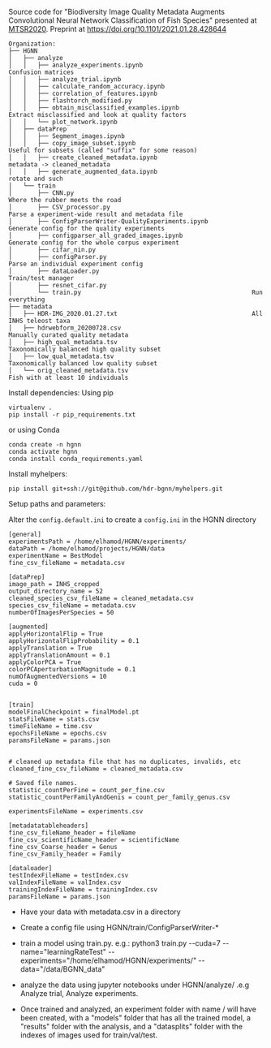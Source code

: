 Source code for "Biodiversity Image Quality Metadata Augments Convolutional Neural Network Classification of Fish Species" presented at [MTSR2020](http://www.mtsr-conf.org/docs/Accepted_Papers_MTSR2020.pdf?v=17n1120b). Preprint at https://doi.org/10.1101/2021.01.28.428644

```
Organization:
├── HGNN
│   ├── analyze
│   │   ├── analyze_experiments.ipynb                              Confusion matrices
│   │   ├── analyze_trial.ipynb                                    
│   │   ├── calculate_random_accuracy.ipynb                        
│   │   ├── correlation_of_features.ipynb                          
│   │   ├── flashtorch_modified.py                                 
│   │   ├── obtain_misclassified_examples.ipynb                    Extract misclassified and look at quality factors
│   │   └── plot_network.ipynb                                     
│   ├── dataPrep
│   │   ├── Segment_images.ipynb                                   
│   │   ├── copy_image_subset.ipynb                                Useful for subsets (called "suffix" for some reason)
│   │   ├── create_cleaned_metadata.ipynb                          metadata -> cleaned_metadata
│   │   ├── generate_augmented_data.ipynb                          rotate and such
│   └── train
│       ├── CNN.py                                                 Where the rubber meets the road
│       ├── CSV_processor.py                                       Parse a experiment-wide result and metadata file
│       ├── ConfigParserWriter-QualityExperiments.ipynb            Generate config for the quality experiments
│       ├── configparser_all_graded_images.ipynb                   Generate config for the whole corpus experiment
│       ├── cifar_nin.py                                           
│       ├── configParser.py                                        Parse an individual experiment config
│       ├── dataLoader.py                                          Train/test manager
│       ├── resnet_cifar.py                                        
│       └── train.py                                               Run everything
├── metadata
│   ├── HDR-IMG_2020.01.27.txt                                     All INHS teleost taxa
│   ├── hdrwebform_20200728.csv                                    Manually curated quality metadata
│   ├── high_qual_metadata.tsv                                     Taxonomically balanced high quality subset
│   ├── low_qual_metadata.tsv                                      Taxonomically balanced low quality subset
│   └── orig_cleaned_metadata.tsv                                  Fish with at least 10 individuals

```

Install dependencies:
Using pip
```
virtualenv .
pip install -r pip_requirements.txt
```
or using Conda
```
conda create -n hgnn
conda activate hgnn
conda install conda_requirements.yaml
```

Install myhelpers:
```
pip install git+ssh://git@github.com/hdr-bgnn/myhelpers.git
```

Setup paths and parameters:

Alter the `config.default.ini` to create a `config.ini` in the HGNN directory
```
[general]
experimentsPath = /home/elhamod/HGNN/experiments/
dataPath = /home/elhamod/projects/HGNN/data
experimentName = BestModel
fine_csv_fileName = metadata.csv

[dataPrep]
image_path = INHS_cropped
output_directory_name = 52
cleaned_species_csv_fileName = cleaned_metadata.csv
species_csv_fileName = metadata.csv
numberOfImagesPerSpecies = 50

[augmented]
applyHorizontalFlip = True
applyHorizontalFlipProbability = 0.1
applyTranslation = True
applyTranslationAmount = 0.1
applyColorPCA = True
colorPCAperturbationMagnitude = 0.1
numOfAugmentedVersions = 10
cuda = 0
    

[train]
modelFinalCheckpoint = finalModel.pt
statsFileName = stats.csv
timeFileName = time.csv
epochsFileName = epochs.csv
paramsFileName = params.json


# cleaned up metadata file that has no duplicates, invalids, etc
cleaned_fine_csv_fileName = cleaned_metadata.csv

# Saved file names.
statistic_countPerFine = count_per_fine.csv
statistic_countPerFamilyAndGenis = count_per_family_genus.csv

experimentsFileName = experiments.csv

[metadatatableheaders]
fine_csv_fileName_header = fileName
fine_csv_scientificName_header = scientificName
fine_csv_Coarse_header = Genus
fine_csv_Family_header = Family

[dataloader]
testIndexFileName = testIndex.csv
valIndexFileName = valIndex.csv
trainingIndexFileName = trainingIndex.csv
paramsFileName = params.json
```

- Have your data with metadata.csv in a directory


- Create a config file using HGNN/train/ConfigParserWriter-*
- train a model using train.py. e.g.: python3 train.py --cuda=7 --name="learningRateTest" --experiments="/home/elhamod/HGNN/experiments/" --data="/data/BGNN_data"
- analyze the data using jupyter notebooks under HGNN/analyze/ .e.g Analyze trial, Analyze experiments.
- Once trained and analyzed, an experiment folder with name <experiments>/<name> will have been created, with a "models" folder that has all the trained model, a "results" folder with the analysis, and a "datasplits" folder with the indexes of images used for train/val/test.
